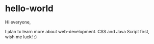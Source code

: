 # hello-world

Hi everyone,

I plan to learn more about web-development. CSS and Java Script first, wish me luck! :)
